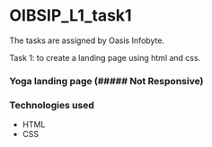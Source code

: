 # OIBSIP_L1_task1
The tasks are assigned by Oasis Infobyte.

Task 1: to create a landing page using html and css.

### Yoga landing page (##### Not Responsive)

### Technologies used
- HTML
- CSS
